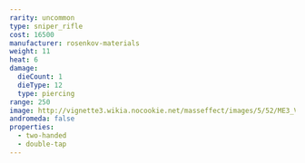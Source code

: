 ```yaml
---
rarity: uncommon
type: sniper_rifle
cost: 16500
manufacturer: rosenkov-materials
weight: 11
heat: 6
damage:
  dieCount: 1
  dieType: 12
  type: piercing
range: 250
image: http://vignette3.wikia.nocookie.net/masseffect/images/5/52/ME3_Viper_Sniper_Rifle.png/revision/latest?cb=20120317191749
andromeda: false
properties:
  - two-handed
  - double-tap
---
```

